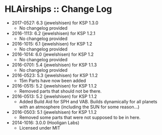 # HLAirships :: Change Log

* 2017-0527: 6.3 (jewelshisen) for KSP 1.3.0
	+ No changelog provided
* 2016-1113: 6.2 (jewelshisen) for KSP 1.2.1
	+ No changelog provided
* 2016-1015: 6.1 (jewelshisen) for KSP 1.2
	+ No changelog provided
* 2016-1014: 6.0 (jewelshisen) for KSP 1.2
	+ No changelog provided
* 2016-0701: 5.4 (jewelshisen) for KSP 1.1.3
	+ No changelog provided
* 2016-0523: 5.3 (jewelshisen) for KSP 1.1.2
	+ 15m Parts have now been added 
* 2016-0515: 5.2 (jewelshisen) for KSP 1.1.2
	+ Removed parts that should not be there.
* 2016-0513: 5.2 (jewelshisen) for KSP 1.1.2
	+ Added Build Aid for SPH and VAB. Builds dynamically for all planets with an atmosphere (including the SUN for some reason...) 
* 2016-0503: 5.1 (jewelshisen) for KSP 1.1.2
	+ Removed some parts that were not supposed to be in here. 
* 2014-1016: 3.0.0 (Hooligan Labs)
	+ Licensed under MIT
